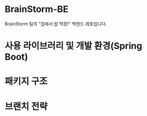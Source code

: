 # BrainStorm-BE

BrainStorm 팀의 "집에서 밥 먹장!" 백엔드 레포입니다.

# 사용 라이브러리 및 개발 환경(Spring Boot)



# 패키지 구조



# 브랜치 전략

